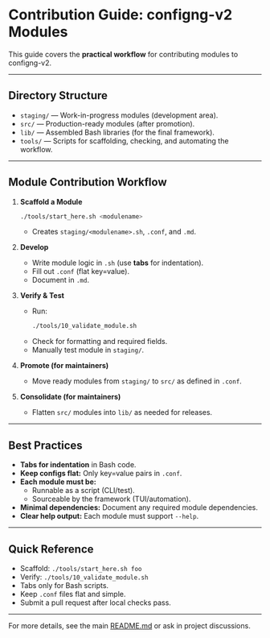 # Contribution Guide: configng-v2 Modules

This guide covers the **practical workflow** for contributing modules to configng-v2.  

---

## Directory Structure

- `staging/` — Work-in-progress modules (development area).
- `src/` — Production-ready modules (after promotion).
- `lib/` — Assembled Bash libraries (for the final framework).
- `tools/` — Scripts for scaffolding, checking, and automating the workflow.

---

## Module Contribution Workflow

1. **Scaffold a Module**
   ```sh
   ./tools/start_here.sh <modulename>
   ```
   - Creates `staging/<modulename>.sh`, `.conf`, and `.md`.

2. **Develop**
   - Write module logic in `.sh` (use **tabs** for indentation).
   - Fill out `.conf` (flat key=value).
   - Document in `.md`.

3. **Verify & Test**
   - Run:
     ```sh
     ./tools/10_validate_module.sh
     ```
   - Check for formatting and required fields.
   - Manually test module in `staging/`.

4. **Promote (for maintainers)**
   - Move ready modules from `staging/` to `src/` as defined in `.conf`.

5. **Consolidate (for maintainers)**
   - Flatten `src/` modules into `lib/` as needed for releases.

---

## Best Practices

- **Tabs for indentation** in Bash code.
- **Keep configs flat:** Only key=value pairs in `.conf`.
- **Each module must be:**
  - Runnable as a script (CLI/test).
  - Sourceable by the framework (TUI/automation).
- **Minimal dependencies:** Document any required module dependencies.
- **Clear help output:** Each module must support `--help`.

---

## Quick Reference

- Scaffold: `./tools/start_here.sh foo`
- Verify:   `./tools/10_validate_module.sh`
- Tabs only for Bash scripts.
- Keep `.conf` files flat and simple.
- Submit a pull request after local checks pass.

---

For more details, see the main [README.md](../README.md) or ask in project discussions.